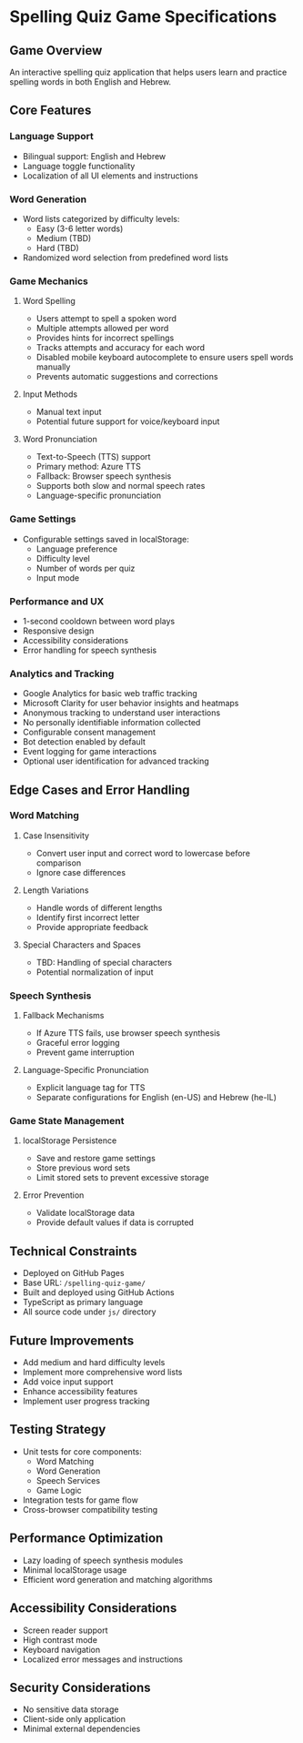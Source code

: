 # Spelling Quiz Game Specifications

## Game Overview
An interactive spelling quiz application that helps users learn and practice spelling words in both English and Hebrew.

## Core Features

### Language Support
- Bilingual support: English and Hebrew
- Language toggle functionality
- Localization of all UI elements and instructions

### Word Generation
- Word lists categorized by difficulty levels:
  - Easy (3-6 letter words)
  - Medium (TBD)
  - Hard (TBD)
- Randomized word selection from predefined word lists

### Game Mechanics
1. Word Spelling
   - Users attempt to spell a spoken word
   - Multiple attempts allowed per word
   - Provides hints for incorrect spellings
   - Tracks attempts and accuracy for each word
   - Disabled mobile keyboard autocomplete to ensure users spell words manually
   - Prevents automatic suggestions and corrections

2. Input Methods
   - Manual text input
   - Potential future support for voice/keyboard input

3. Word Pronunciation
   - Text-to-Speech (TTS) support
   - Primary method: Azure TTS
   - Fallback: Browser speech synthesis
   - Supports both slow and normal speech rates
   - Language-specific pronunciation

### Game Settings
- Configurable settings saved in localStorage:
  - Language preference
  - Difficulty level
  - Number of words per quiz
  - Input mode

### Performance and UX
- 1-second cooldown between word plays
- Responsive design
- Accessibility considerations
- Error handling for speech synthesis

### Analytics and Tracking
- Google Analytics for basic web traffic tracking
- Microsoft Clarity for user behavior insights and heatmaps
- Anonymous tracking to understand user interactions
- No personally identifiable information collected
- Configurable consent management
- Bot detection enabled by default
- Event logging for game interactions
- Optional user identification for advanced tracking

## Edge Cases and Error Handling

### Word Matching
1. Case Insensitivity
   - Convert user input and correct word to lowercase before comparison
   - Ignore case differences

2. Length Variations
   - Handle words of different lengths
   - Identify first incorrect letter
   - Provide appropriate feedback

3. Special Characters and Spaces
   - TBD: Handling of special characters
   - Potential normalization of input

### Speech Synthesis
1. Fallback Mechanisms
   - If Azure TTS fails, use browser speech synthesis
   - Graceful error logging
   - Prevent game interruption

2. Language-Specific Pronunciation
   - Explicit language tag for TTS
   - Separate configurations for English (en-US) and Hebrew (he-IL)

### Game State Management
1. localStorage Persistence
   - Save and restore game settings
   - Store previous word sets
   - Limit stored sets to prevent excessive storage

2. Error Prevention
   - Validate localStorage data
   - Provide default values if data is corrupted

## Technical Constraints
- Deployed on GitHub Pages
- Base URL: `/spelling-quiz-game/`
- Built and deployed using GitHub Actions
- TypeScript as primary language
- All source code under `js/` directory

## Future Improvements
- Add medium and hard difficulty levels
- Implement more comprehensive word lists
- Add voice input support
- Enhance accessibility features
- Implement user progress tracking

## Testing Strategy
- Unit tests for core components:
  - Word Matching
  - Word Generation
  - Speech Services
  - Game Logic
- Integration tests for game flow
- Cross-browser compatibility testing

## Performance Optimization
- Lazy loading of speech synthesis modules
- Minimal localStorage usage
- Efficient word generation and matching algorithms

## Accessibility Considerations
- Screen reader support
- High contrast mode
- Keyboard navigation
- Localized error messages and instructions

## Security Considerations
- No sensitive data storage
- Client-side only application
- Minimal external dependencies
